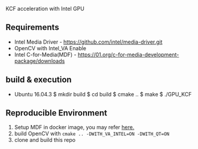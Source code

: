 KCF acceleration with Intel GPU



## Requirements

 * Intel Media Driver - https://github.com/intel/media-driver.git
 * OpenCV with Intel_VA Enable  
 * Intel C-for-Media(MDF)  - https://01.org/c-for-media-development-package/downloads



## build & execution
 * Ubuntu 16.04.3
   $ mkdir build
   $ cd build
   $ cmake ..
   $ make
   $ ./GPU_KCF




## Reproducible Environment
1. Setup MDF in docker image, you may refer [here.](https://github.com/vuiseng9/learning-mdf)
2. build OpenCV with ```cmake .. -DWITH_VA_INTEL=ON -DWITH_QT=ON```
3. clone and build this repo

